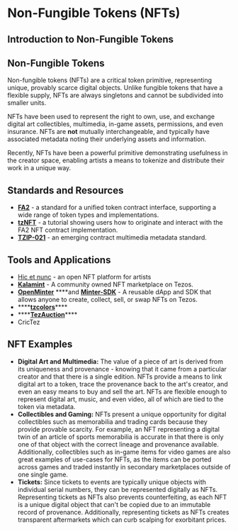 # Non-Fungible Tokens \(NFTs\)

## Introduction to Non-Fungible Tokens

## Non-Fungible Tokens

Non-fungible tokens \(NFTs\) are a critical token primitive, representing unique, provably scarce digital objects. Unlike fungible tokens that have a flexible supply, NFTs are always singletons and cannot be subdivided into smaller units.

NFTs have been used to represent the right to own, use, and exchange digital art collectibles, multimedia, in-game assets, permissions, and even insurance. NFTs are **not** mutually interchangeable, and typically have associated metadata noting their underlying assets and information.

Recently, NFTs have been a powerful primitive demonstrating usefulness in the creator space, enabling artists a means to tokenize and distribute their work in a unique way.

## Standards and Resources

* [**FA2**](https://gitlab.com/tzip/tzip/-/blob/master/proposals/tzip-12/tzip-12.md) - a standard for a unified token contract interface, supporting a wide range of token types and implementations. 
* [**tzNFT**](https://github.com/tqtezos/nft-tutorial) - a tutorial showing users how to originate and interact with the FA2 NFT contract implementation.
* [**TZIP-021**](https://gitlab.com/tzip/tzip/-/blob/tzip-21-spec/proposals/tzip-21/tzip-21.md) - an emerging contract multimedia metadata standard. 

## Tools and Applications

* [Hic et nunc](https://www.hicetnunc.xyz/) - an open NFT platform for artists
* [**Kalamint**](https://kalamint.io/) - A community owned NFT marketplace on Tezos.
* [**OpenMinter**](https://github.com/tqtezos/minter) ****and [**Minter-SDK**](https://github.com/tqtezos/minter-sdk) - A reusable dApp and SDK that allows anyone to create, collect, sell, or swap NFTs on Tezos.
* \*\*\*\*[**tzcolors**](https://www.tzcolors.io)\*\*\*\*
* \*\*\*\*[**TezAuction**](https://tez.auction/#/)\*\*\*\*
* CricTez

## NFT Examples

* **Digital Art and Multimedia:** The value of a piece of art is derived from its uniqueness and provenance - knowing that it came from a particular creator and that there is a single edition. NFTs provide a means to link digital art to a token, trace the provenance back to the art's creator, and even an easy means to buy and sell the art. NFTs are flexible enough to represent digital art, music, and even video, all of which are tied to the token via metadata.
* **Collectibles and Gaming:** NFTs present a unique opportunity for digital collectibles such as memorabilia and trading cards because they provide provable scarcity. For example, an NFT representing a digital twin of an article of sports memorabilia is accurate in that there is only one of that object with the correct lineage and provenance available. Additionally, collectibles such as in-game items for video games are also great examples of use-cases for NFTs, as the items can be ported across games and traded instantly in secondary marketplaces outside of one single game.
* **Tickets:** Since tickets to events are typically unique objects with individual serial numbers, they can be represented digitally as NFTs. Representing tickets as NFTs also prevents counterfeiting, as each NFT is a unique digital object that can't be copied due to an immutable record of provenance. Additionally, representing tickets as NFTs creates transparent aftermarkets which can curb scalping for exorbitant prices.

